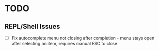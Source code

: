 # TODO

## REPL/Shell Issues

- [ ] Fix autocomplete menu not closing after completion - menu stays open after selecting an item, requires manual ESC to close 